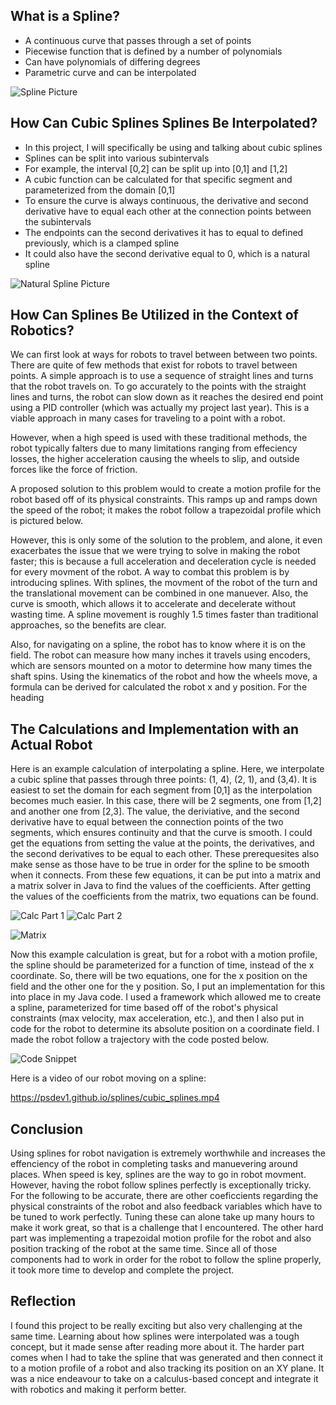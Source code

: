## What is a Spline?

* A continuous curve that passes through a set of points
* Piecewise function that is defined by a number of polynomials
* Can have polynomials of differing degrees
* Parametric curve and can be interpolated

![Spline Picture](spline.png)

## How Can Cubic Splines Splines Be Interpolated?

* In this project, I will specifically be using and talking about cubic splines
* Splines can be split into various subintervals
* For example, the interval [0,2] can be split up into [0,1] and [1,2]
* A cubic function can be calculated for that specific segment and parameterized from the domain [0,1]
* To ensure the curve is always continuous, the derivative and second derivative have to equal each other at the connection points between the subintervals
* The endpoints can the second derivatives it has to equal to defined previously, which is a clamped spline
* It could also have the second derivative equal to 0, which is a natural spline

![Natural Spline Picture](clamped_spline.png)

## How Can Splines Be Utilized in the Context of Robotics?

We can first look at ways for robots to travel between between two points.  There are quite of few methods that exist for robots to travel between points.  A simple approach is to use a sequence of straight lines and turns that the robot travels on.  To go accurately to the points with the straight lines and turns, the robot can slow down as it reaches the desired end point using a PID controller (which was actually my project last year).  This is a viable approach in many cases for traveling to a point with a robot.

However, when a high speed is used with these traditional methods, the robot typically falters due to many limitations ranging from effeciency losses, the higher acceleration causing the wheels to slip, and outside forces like the force of friction.

A proposed solution to this problem would to create a motion profile for the robot based off of its physical constraints.  This ramps up and ramps down the speed of the robot; it makes the robot follow a trapezoidal profile which is pictured below.  

However, this is only some of the solution to the problem, and alone, it even exacerbates the issue that we were trying to solve in making the robot faster; this is because a full acceleration and deceleration cycle is needed for every movment of the robot.  A way to combat this problem is by introducing splines.  With splines, the movment of the robot of the turn and the translational movement can be combined in one manuever.  Also, the curve is smooth, which allows it to accelerate and decelerate without wasting time.  A spline movement is roughly 1.5 times faster than traditional approaches, so the benefits are clear. 

Also, for navigating on a spline, the robot has to know where it is on the field.  The robot can measure how many inches it travels using encoders, which are sensors mounted on a motor to determine how many times the shaft spins.  Using the kinematics of the robot and how the wheels move, a formula can be derived for calculated the robot x and y position.  For the heading


## The Calculations and Implementation with an Actual Robot
Here is an example calculation of interpolating a spline.  Here, we interpolate a cubic spline that passes through three points: (1, 4), (2, 1), and (3,4).  It is easiest to set the domain for each segment from [0,1] as the interpolation becomes much easier.  In this case, there will be 2 segments, one from [1,2] and another one from [2,3].  The value, the deriviative, and the second derivative have to equal between the connection points of the two segments, which ensures continuity and that the curve is smooth.  I could get the equations from setting the value at the points, the derivatives, and the second derivatives to be equal to each other.  These prerequesites also make sense as those have to be true in order for the spline to be smooth when it connects.  From these few equations, it can be put into a matrix and a matrix solver in Java to find the values of the coefficients. After getting the values of the coefficients from the matrix, two equations can be found.

![Calc Part 1](calculation1.jpg)
![Calc Part 2](calculation2.jpg)

![Matrix](matrix.PNG)

Now this example calculation is great, but for a robot with a motion profile, the spline should be parameterized for a function of time, instead of the x coordinate.  So, there will be two equations, one for the x position on the field and the other one for the y position.  So, I put an implementation for this into place in my Java code.  I used a framework which allowed me to create a spline, parameterized for time based off of the robot's physical constraints (max velocity, max acceleration, etc.), and then I also put in code for the robot to determine its absolute position on a coordinate field.  I made the robot follow a trajectory with the code posted below.

![Code Snippet](trajectory_shot.PNG)

Here is a video of our robot moving on a spline:

https://psdev1.github.io/splines/cubic_splines.mp4

## Conclusion
Using splines for robot navigation is extremely worthwhile and increases the effenciency of the robot in completing tasks and manuevering around places.  When speed is key, splines are the way to go in robot movment.  However, having the robot follow splines perfectly is exceptionally tricky.  For the following to be accurate, there are other coeficcients regarding the physical constraints of the robot and also feedback variables which have to be tuned to work perfectly.  Tuning these can alone take up many hours to make it work great, so that is a challenge that I encountered.  The other hard part was implementing a trapezoidal motion profile for the robot and also position tracking of the robot at the same time.  Since all of those components had to work in order for the robot to follow the spline properly, it took more time to develop and complete the project.  

## Reflection
I found this project to be really exciting but also very challenging at the same time.  Learning about how splines were interpolated was a tough concept, but it made sense after reading more about it.  The harder part comes when I had to take the spline that was generated and then connect it to a motion profile of a robot and also tracking its position on an XY plane.  It was a nice endeavour to take on a calculus-based concept and integrate it with robotics and making it perform better.
